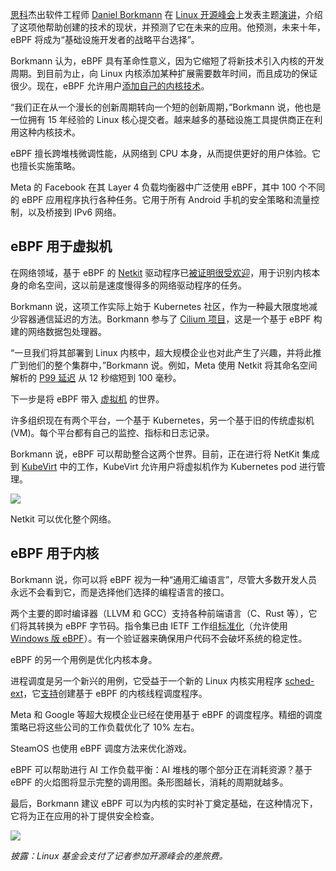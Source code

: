 [思科](http://cisco.com/?utm_content=inline+mention)杰出软件工程师 [Daniel Borkmann](http://borkmann.ch/) 在 [Linux 开源峰会](https://ossna2025.sched.com/)上发表主题[演讲](https://ossna2025.sched.com/event/23B1m/keynote-ebpf-unlocking-innovation-in-the-linux-kernel-daniel-borkmann-distinguished-software-engineer-isovalent-at-cisco-and-co-creator-of-ebpf-and-cilium)，介绍了这项他帮助创建的技术的现状，并预测了它在未来的应用。他预测，未来十年，eBPF 将成为“基础设施开发者的战略平台选择”。

Borkmann 认为，eBPF 具有革命性意义，因为它缩短了将新技术引入内核的开发周期。到目前为止，向 Linux 内核添加某种扩展需要数年时间，而且成功的保证很少。现在，eBPF 允许用户[添加自己的内核技术](https://thenewstack.io/how-ebpf-turns-linux-into-a-programmable-kernel/)。

“我们正在从一个漫长的创新周期转向一个短的创新周期，”Borkmann 说，他也是一位拥有 15 年经验的 Linux 核心提交者。越来越多的基础设施工具提供商正在利用这种内核技术。

eBPF 擅长跨堆栈微调性能，从网络到 CPU 本身，从而提供更好的用户体验。它也擅长实施策略。

Meta 的 Facebook 在其 Layer 4 负载均衡器中广泛使用 eBPF，其中 100 个不同的 eBPF 应用程序执行各种任务。它用于所有 Android 手机的安全策略和流量控制，以及桥接到 IPv6 网络。

## eBPF 用于虚拟机

在网络领域，基于 eBPF 的 [Netkit](https://git.kernel.org/pub/scm/linux/kernel/git/torvalds/linux.git/tree/drivers/net/netkit.c) 驱动程序已[被证明很受欢迎](https://thenewstack.io/bytedance-to-network-a-million-containers-with-netkit/)，用于识别内核本身的命名空间，这以前是速度慢得多的网络驱动程序的任务。

Borkmann 说，这项工作实际上始于 Kubernetes 社区，作为一种最大限度地减少容器通信延迟的方法。Borkmann 参与了 [Cilium 项目](https://thenewstack.io/supercharge-service-mesh-with-ebpf-and-cilium/)，这是一个基于 eBPF 构建的网络数据包处理器。

“一旦我们将其部署到 Linux 内核中，超大规模企业也对此产生了兴趣，并将此推广到他们的整个集群中，”Borkmann 说。例如，Meta 使用 Netkit 将其命名空间解析的 [P99 延迟](https://thenewstack.io/p99conf-how-ebpf-could-make-faster-database-systems/) 从 12 秒缩短到 100 毫秒。

下一步是将 eBPF 带入 [虚拟机](https://thenewstack.io/vmware-vcf-9-0-finally-unifies-container-and-vm-management/) 的世界。

许多组织现在有两个平台，一个基于 Kubernetes，另一个基于旧的传统虚拟机 (VM)。每个平台都有自己的监控、指标和日志记录。

Borkmann 说，eBPF 可以帮助整合这两个世界。目前，正在进行将 NetKit 集成到 [KubeVirt](https://kubevirt.io/) 中的工作，KubeVirt 允许用户将虚拟机作为 Kubernetes pod 进行管理。

[![](https://cdn.thenewstack.io/media/2025/07/d60a6997-oss-ebpf-slide-01.png)](https://cdn.thenewstack.io/media/2025/07/d60a6997-oss-ebpf-slide-01.png)

Netkit 可以优化整个网络。

## eBPF 用于内核

Borkmann 说，你可以将 eBPF 视为一种“通用汇编语言”，尽管大多数开发人员永远不会看到它，而是选择他们选择的编程语言的接口。

两个主要的即时编译器（LLVM 和 GCC）支持各种前端语言（C、Rust 等），它们将其转换为 eBPF 字节码。指令集已由 IETF 工作组[标准化](https://datatracker.ietf.org/group/bpf/about/)（允许使用 [Windows 版 eBPF](https://thenewstack.io/ebpf-is-coming-for-windows/)）。有一个验证器来确保用户代码不会破坏系统的稳定性。

eBPF 的另一个用例是优化内核本身。

进程调度是另一个新兴的用例，它受益于一个新的 Linux 内核实用程序 [sched-ext](https://github.com/sched-ext/scx/)，它[支持](https://thenewstack.io/bpf-opens-a-door-to-linux-dynamic-scheduling-maybe-with-rust/)创建基于 eBPF 的内核线程调度程序。

Meta 和 Google 等超大规模企业已经在使用基于 eBPF 的调度程序。精细的调度策略已将这些公司的工作负载优化了 10% 左右。

SteamOS 也使用 eBPF 调度方法来优化游戏。

eBPF 可以帮助进行 AI 工作负载平衡：AI 堆栈的哪个部分正在消耗资源？基于 eBPF 的火焰图将显示完整的调用图。条形图越长，消耗的周期就越多。

最后，Borkmann 建议 eBPF 可以为内核的实时补丁奠定基础，在这种情况下，它将为正在应用的补丁提供安全检查。

[![](https://cdn.thenewstack.io/media/2025/07/95ddf2d6-oss-ebpf-slide-02.png)](https://cdn.thenewstack.io/media/2025/07/95ddf2d6-oss-ebpf-slide-02.png)

*披露：Linux 基金会支付了记者参加开源峰会的差旅费。*